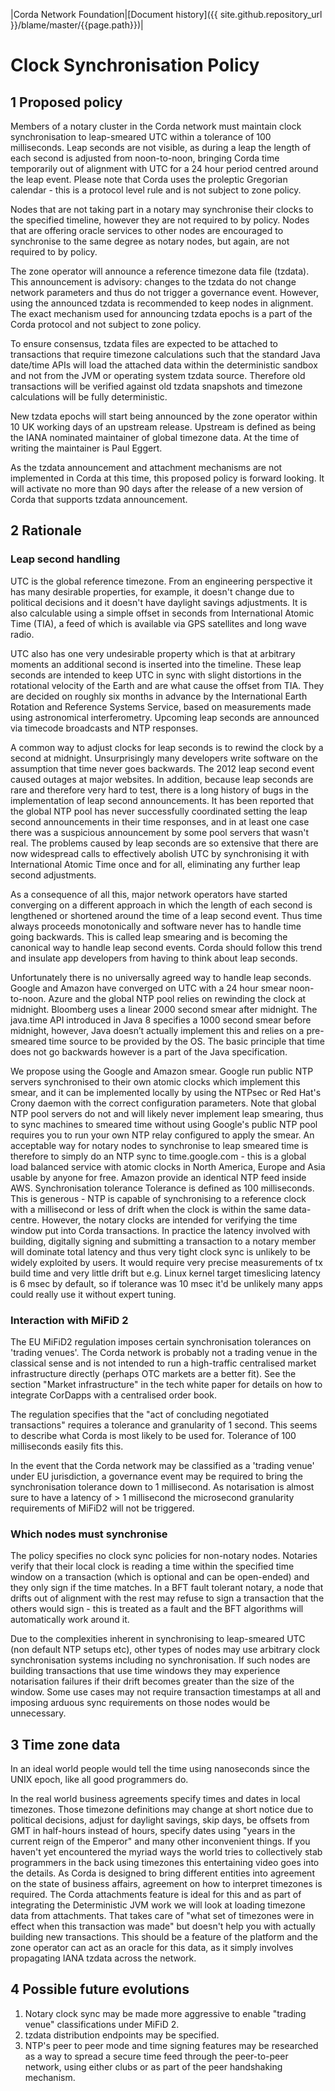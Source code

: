 |Corda Network Foundation|[Document history]({{ site.github.repository_url }}/blame/master/{{page.path}})|

Clock Synchronisation Policy
============================

1 Proposed policy
-----------------
Members of a notary cluster in the Corda network must maintain clock synchronisation to leap-smeared UTC within a 
tolerance of 100 milliseconds. Leap seconds are not visible, as during a leap the length of each second is adjusted 
from noon-to-noon, bringing Corda time temporarily out of alignment with UTC for a 24 hour period centred around the 
leap event. Please note that Corda uses the proleptic Gregorian calendar - this is a protocol level rule and is not 
subject to zone policy.

Nodes that are not taking part in a notary may synchronise their clocks to the specified timeline, however they are not 
required to by policy. Nodes that are offering oracle services to other nodes are encouraged to synchronise to the same 
degree as notary nodes, but again, are not required to by policy.

The zone operator will announce a reference timezone data file (tzdata). This announcement is advisory: changes to the 
tzdata do not change network parameters and thus do not trigger a governance event. However, using the announced 
tzdata is recommended to keep nodes in alignment. The exact mechanism used for announcing tzdata epochs is a part of the 
Corda protocol and not subject to zone policy.

To ensure consensus, tzdata files are expected to be attached to transactions that require timezone calculations such 
that the standard Java date/time APIs will load the attached data within the deterministic sandbox and not from the JVM 
or operating system tzdata source. Therefore old transactions will be verified against old tzdata snapshots and timezone 
calculations will be fully deterministic.

New tzdata epochs will start being announced by the zone operator within 10 UK working days of an upstream release. 
Upstream is defined as being the IANA nominated maintainer of global timezone data. At the time of writing the maintainer 
is Paul Eggert.

As the tzdata announcement and attachment mechanisms are not implemented in Corda at this time, this proposed policy is 
forward looking. It will activate no more than 90 days after the release of a new version of Corda that supports tzdata 
announcement.

2 Rationale
-----------
### Leap second handling
UTC is the global reference timezone. From an engineering perspective it has many desirable properties, for example, it 
doesn't change due to political decisions and it doesn't have daylight savings adjustments. It is also calculable using 
a simple offset in seconds from International Atomic Time (TIA), a feed of which is available via GPS satellites and 
long wave radio.

UTC also has one very undesirable property which is that at arbitrary moments an additional second is inserted into the 
timeline. These leap seconds are intended to keep UTC in sync with slight distortions in the rotational velocity of the 
Earth and are what cause the offset from TIA. They are decided on roughly six months in advance by the International 
Earth Rotation and Reference Systems Service, based on measurements made using astronomical interferometry. Upcoming 
leap seconds are announced via timecode broadcasts and NTP responses.

A common way to adjust clocks for leap seconds is to rewind the clock by a second at midnight. Unsurprisingly many 
developers write software on the assumption that time never goes backwards. The 2012 leap second event caused outages 
at major websites. In addition, because leap seconds are rare and therefore very hard to test, there is a long history 
of bugs in the implementation of leap second announcements. It has been reported that the global NTP pool has never 
successfully coordinated setting the leap second announcements in their time responses, and in at least one case there 
was a suspicious announcement by some pool servers that wasn't real. The problems caused by leap seconds are so 
extensive that there are now widespread calls to effectively abolish UTC by synchronising it with International Atomic 
Time once and for all, eliminating any further leap second adjustments.

As a consequence of all this, major network operators have started converging on a different approach in which the 
length of each second is lengthened or shortened around the time of a leap second event. Thus time always proceeds 
monotonically and software never has to handle time going backwards. This is called leap smearing and is becoming the 
canonical way to handle leap second events. Corda should follow this trend and insulate app developers from having to 
think about leap seconds.

Unfortunately there is no universally agreed way to handle leap seconds. Google and Amazon have converged on UTC with a 
24 hour smear noon-to-noon. Azure and the global NTP pool relies on rewinding the clock at midnight. Bloomberg uses a 
linear 2000 second smear after midnight. The java.time API introduced in Java 8 specifies a 1000 second smear before 
midnight, however, Java doesn’t actually implement this and relies on a pre-smeared time source to be provided by the OS. 
The basic principle that time does not go backwards however is a part of the Java specification.

We propose using the Google and Amazon smear. Google run public NTP servers synchronised to their own atomic clocks 
which implement this smear, and it can be implemented locally by using the NTPsec or Red Hat's Crony daemon with the 
correct configuration parameters. Note that global NTP pool servers do not and will likely never implement leap 
smearing, thus to sync machines to smeared time without using Google's public NTP pool requires you to run your own 
NTP relay configured to apply the smear. An acceptable way for notary nodes to synchronise to leap smeared time is 
therefore to simply do an NTP sync to time.google.com - this is a global load balanced service with atomic clocks in 
North America, Europe and Asia usable by anyone for free. Amazon provide an identical NTP feed inside AWS.
Synchronisation tolerance
Tolerance is defined as 100 milliseconds. This is generous - NTP is capable of synchronising to a reference clock with 
a millisecond or less of drift when the clock is within the same data-centre. However, the notary clocks are intended for 
verifying the time window put into Corda transactions. In practice the latency involved with building, digitally signing 
and submitting a transaction to a notary member will dominate total latency and thus very tight clock sync is unlikely 
to be widely exploited by users. It would require very precise measurements of tx build time and very little drift but 
e.g. Linux kernel target timeslicing latency is 6 msec by default, so if tolerance was 10 msec it'd be unlikely many 
apps could really use it without expert tuning.

### Interaction with MiFiD 2
The EU MiFiD2 regulation imposes certain synchronisation tolerances on 'trading venues'. The Corda network is probably 
not a trading venue in the classical sense and is not intended to run a high-traffic centralised market infrastructure 
directly (perhaps OTC markets are a better fit). See the section "Market infrastructure" in the tech white paper for 
details on how to integrate CorDapps with a centralised order book.

The regulation specifies that the "act of concluding negotiated transactions" requires a tolerance and granularity of 
1 second. This seems to describe what Corda is most likely to be used for. Tolerance of 100 milliseconds easily fits 
this.

In the event that the Corda network may be classified as a 'trading venue' under EU jurisdiction, a governance event 
may be required to bring the synchronisation tolerance down to 1 millisecond. As notarisation is almost sure to have a 
latency of > 1 millisecond the microsecond granularity requirements of MiFiD2 will not be triggered.

### Which nodes must synchronise
The policy specifies no clock sync policies for non-notary nodes. Notaries verify that their local clock is reading a 
time within the specified time window on a transaction (which is optional and can be open-ended) and they only sign if 
the time matches. In a BFT fault tolerant notary, a node that drifts out of alignment with the rest may refuse to sign 
a transaction that the others would sign - this is treated as a fault and the BFT algorithms will automatically work 
around it.

Due to the complexities inherent in synchronising to leap-smeared UTC (non default NTP setups etc), other types of 
nodes may use arbitrary clock synchronisation systems including no synchronisation. If such nodes are building 
transactions that use time windows they may experience notarisation failures if their drift becomes greater than the 
size of the window. Some use cases may not require transaction timestamps at all and imposing arduous sync requirements 
on those nodes would be unnecessary.

3 Time zone data
----------------
In an ideal world people would tell the time using nanoseconds since the UNIX epoch, like all good programmers do.

In the real world business agreements specify times and dates in local timezones. Those timezone definitions may 
change at short notice due to political decisions, adjust for daylight savings, skip days, be offsets from GMT in 
half-hours instead of hours, specify dates using "years in the current reign of the Emperor" and many other 
inconvenient things.
If you haven't yet encountered the myriad ways the world tries to collectively stab programmers in the back using 
timezones this entertaining video goes into the details.
As Corda is designed to bring different entities into agreement on the state of business affairs, agreement on how to 
interpret timezones is required. The Corda attachments feature is ideal for this and as part of integrating the 
Deterministic JVM work we will look at loading timezone data from attachments. That takes care of "what set of 
timezones were in effect when this transaction was made" but doesn't help you with actually building new transactions. 
This should be a feature of the platform and the zone operator can act as an oracle for this data, as it simply involves 
propagating IANA tzdata across the network.

4 Possible future evolutions
----------------------------
1. Notary clock sync may be made more aggressive to enable "trading venue" classifications under MiFiD 2.
2. tzdata distribution endpoints may be specified.
3. NTP's peer to peer mode and time signing features may be researched as a way to spread a secure time feed through 
the peer-to-peer network, using either clubs or as part of the peer handshaking mechanism.